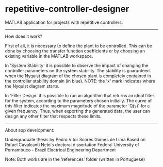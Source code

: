 # repetitive-controller-designer
MATLAB application for projects with repetitive controllers.

-------------------------------------------------------------------------------------------------------------------------------------------

How does it work?

First of all, it is necessary to define the plant to be controlled. This can be done by choosing the transfer function coefficients or by choosing an existing variable in the MATLAB workspace. 

In 'System Stability' it is possible to observe the impact of changing the controller parameters on the system stability. The stability is guaranteed when the Nyquist diagram of the chosen plant is completely contained in the controller stability domain (in blue). NOTE: the 'x' mark indicates where the Nyquist diagram starts.

In 'Filter Design' it is possible to run an algorithm that returns an ideal filter for the system, according to the parameters chosen initially. The curve of this filter indicates the maximum magnitude of the  parameter 'Q(s)' for a given frequency. Thus, when exporting the generated data, the user can design any other filter that respects these limits.

-------------------------------------------------------------------------------------------------------------------------------------------

About app development:

Undergraduate thesis by Pedro Vitor Soares Gomes de Lima
Based on Rafael Cavalcanti Neto's doctoral dissertation
Federal University of Pernambuco - Brazil
Electrical Engineering Department

Note: Both works are in the 'references' folder (written in Portuguese)
